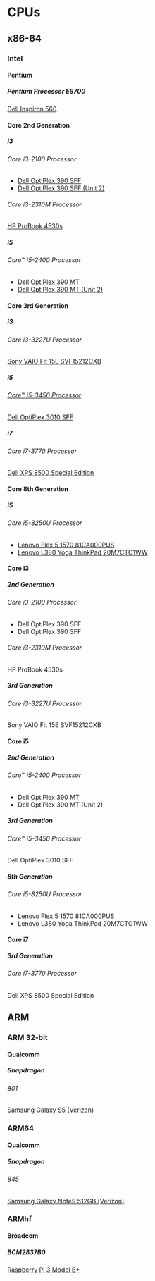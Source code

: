 # CPUs

## x86-64

### Intel

#### Pentium

##### Pentium Processor E6700

[Dell Inspiron 560](https://github.com/jdrch/Hardware/blob/master/Dell%20Inspiron%20560.md#cpu)

#### Core 2nd Generation

##### i3 

###### Core i3-2100 Processor

* [Dell OptiPlex 390 SFF](https://github.com/jdrch/Hardware/blob/master/Dell%20OptiPlex%20390%20SFF.md#cpu)
* [Dell OptiPlex 390 SFF (Unit 2)](https://github.com/jdrch/Hardware/blob/master/Dell%20OptiPlex%20390-1%20SFF.md#cpu)

###### Core i3-2310M Processor

[HP ProBook 4530s](https://github.com/jdrch/Hardware/blob/master/HP%20ProBook%204530s.md#cpu)

##### i5

###### Core™ i5-2400 Processor

* [Dell OptiPlex 390 MT](https://github.com/jdrch/Hardware/blob/master/Dell%20OptiPlex%20390%20MT.md#cpu)
* [Dell OptiPlex 390 MT (Unit 2)](https://github.com/jdrch/Hardware/blob/master/Unused.md#unused-pcs)

#### Core 3rd Generation

##### i3

###### Core i3-3227U Processor

[Sony VAIO Fit 15E SVF15212CXB](https://github.com/jdrch/Hardware/blob/master/Sony%20VAIO%20Fit%2015E%20SVF15212CXB.md#cpu)

##### i5

###### [Core™ i5-3450 Processor](https://ark.intel.com/content/www/us/en/ark/products/65511/intel-core-i5-3450-processor-6m-cache-up-to-3-50-ghz.html)

[Dell OptiPlex 3010 SFF](https://github.com/jdrch/Hardware/blob/master/Unused.md#unused-pcs)

##### i7

###### Core i7-3770 Processor

[Dell XPS 8500 Special Edition](https://github.com/jdrch/Hardware/blob/master/Dell%20XPS%208500%20Special%20Edition.md#cpu)

#### Core 8th Generation

##### i5

###### Core i5-8250U Processor

* [Lenovo Flex 5 1570 81CA000PUS](https://github.com/jdrch/Hardware/blob/master/Lenovo%20Flex%205%201570%2081CA000PUS.md#cpu)
* [Lenovo L380 Yoga ThinkPad 20M7CTO1WW](https://github.com/jdrch/Hardware/blob/master/Lenovo%20L380%20Yoga%20ThinkPad%2020M7CTO1WW.md#cpu)

#### Core i3

##### 2nd Generation

###### Core i3-2100 Processor

* Dell OptiPlex 390 SFF
* Dell OptiPlex 390 SFF

###### Core i3-2310M Processor

HP ProBook 4530s

##### 3rd Generation

###### Core i3-3227U Processor

Sony VAIO Fit 15E SVF15212CXB

#### Core i5

##### 2nd Generation

###### Core™ i5-2400 Processor

* Dell OptiPlex 390 MT
* Dell OptiPlex 390 MT (Unit 2)

##### 3rd Generation

###### Core™ i5-3450 Processor

Dell OptiPlex 3010 SFF

##### 8th Generation

###### Core i5-8250U Processor

* Lenovo Flex 5 1570 81CA000PUS
* Lenovo L380 Yoga ThinkPad 20M7CTO1WW

#### Core i7

##### 3rd Generation

###### Core i7-3770 Processor

Dell XPS 8500 Special Edition

## ARM

### ARM 32-bit

#### Qualcomm

##### Snapdragon

###### 801 

[Samsung Galaxy S5 (Verizon)](https://github.com/jdrch/Hardware/blob/master/Samsung%20Galaxy%20S5.md#cpu)

### ARM64

#### Qualcomm

##### Snapdragon

###### 845

[Samsung Galaxy Note9 512GB (Verizon)](https://github.com/jdrch/Hardware/blob/master/Samsung%20Galaxy%20Note9.md#cpu)

### ARMhf

#### Broadcom

##### BCM2837B0

[Raspberry Pi 3 Model B+](https://github.com/jdrch/Hardware/blob/master/Raspberry%20Pi%203%20Model%20B%2B.md#cpu)
